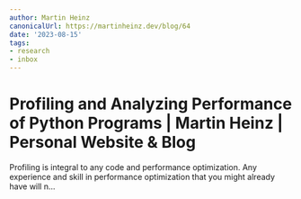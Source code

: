 ```yaml
---
author: Martin Heinz
canonicalUrl: https://martinheinz.dev/blog/64
date: '2023-08-15'
tags:
- research
- inbox
---
```


# Profiling and Analyzing Performance of Python Programs | Martin Heinz | Personal Website & Blog

<p>
Profiling is integral to any code and performance optimization. Any experience and skill in performance optimization that you might already have will n...